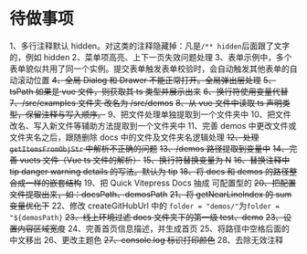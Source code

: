 # 待做事项

1、多行注释默认 hidden。对这类的注释隐藏掉：凡是`/** hidden`后面跟了文字的，例如 hidden
2、菜单项高亮、上下一页失效问题处理
3、表单示例中，多个表单貌似共用了同一个实例。提交表单触发表单校验时，会自动触发其他表单的自动滚动位置
~~4、全局 Dialog 和 Drawer 不能正常打开。全局弹出层处理~~
~~5、tsPath 如果是 vue 文件，则获取其 ts 类型并展示出来~~
~~6、换行符使用变量代替~~
~~7、/src/examples 文件夹 改名为 /src/demos~~
~~8、从 vue 文件中读取 ts 声明类型，保留注释与写入顺序。~~
9、把文件处理单独提取到一个文件夹中
10、把文件改名、写入新文件等辅助方法提取到一个文件夹中
11、完善 demos 中更改文件或文件夹名之后，跟随删除 docs 中的文件及文件夹名逻辑处理
~~12、处理 `getItemsFromObjStr` 中解析不正确的问题~~
~~13、/demos 路径提取到变量中~~
~~14、完善 vuets 文件（Vue ts 文件的解析）~~
~~15、换行符替换变量为 N~~
~~16、替换注释中 tip danger warning details 的写法。默认为 tip~~
~~18、将 docs 和 demos 的路径整合成一样的嵌套结构~~
19、把 Quick Vitepress Docs 抽成 可配置型的
~~20、把配置文件提取出来，如：docsPath、demosPath~~
~~21、将 getNearLineIndex 的 sum 变量优化下~~
22、修改 createGitHubUrl 中的 `folder = "demos/"`为`folder = "${demosPath}`
~~23、线上环境过滤 docs 文件夹下的第一级 test、demo~~
~~23、设置内容区域宽度~~
24、完善首页信息描述，并生成首页
25、将路径中空格后面的中文移出
26、更改主题色
~~27、console.log 标识打印颜色~~
28、去除无效注释
